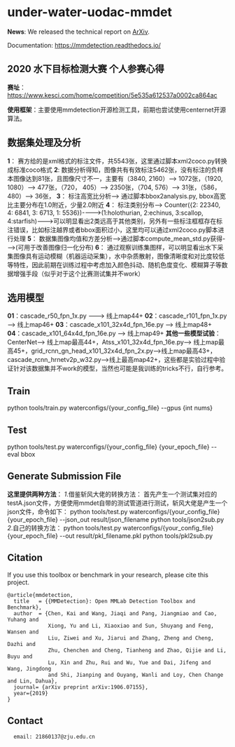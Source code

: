 # under-water-uodac-mmdet

**News**: We released the technical report on [ArXiv](https://arxiv.org/abs/1906.07155).

Documentation: https://mmdetection.readthedocs.io/

## 2020 水下目标检测大赛 个人参赛心得
**赛址**：https://www.kesci.com/home/competition/5e535a612537a0002ca864ac

**使用框架**：主要使用mmdetection开源检测工具，前期也尝试使用centernet开源算法。

## 数据集处理及分析
**1**： 赛方给的是xml格式的标注文件，共5543张，这里通过脚本xml2coco.py转换成标准coco格式
**2**:  数据分析得知，图像共有有效标注5462张，没有标注的负样本图像达到81张，且图像尺寸不一，主要有（3840, 2160）--> 1072张，（1920, 1080）--> 477张，（720， 405）--> 2350张，（704, 576）--> 31张，（586， 480）--> 36张，
**3**：  标注高宽比分析--> 通过脚本bbox2analysis.py, bbox高宽比主要分布在1.0附近，少量2.0附近
**4**：  标注类别分布--> Counter({2: 22340, 4: 6841, 3: 6713, 1: 5536})---->(1:holothurian, 2:echinus, 3:scallop, 4:starfish)--->可以明显看出2类远高于其他类别，另外有一些标注框框存在标注错误，比如标注越界或者bbox面积过小，这里均可以通过xml2coco.py脚本进行处理
**5**：  数据集图像均值和方差分析-->通过脚本compute_mean_std.py获得--->(可用于改善图像归一化分布)
**6**：  通过观察训练集图样，可以明显看出水下采集图像具有运动模糊（机器运动采集），水中杂质散射，图像清晰度和对比度较低等特性，因此前期在训练过程中考虑加入颜色抖动、随机色度变化、模糊算子等数据增强手段（似乎对于这个比赛测试集并不work）

## 选用模型
**01**：cascade_r50_fpn_1x.py ---> 线上map44+
**02**：cascade_r101_fpn_1x.py --> 线上map46+
**03**：cascade_x101_32x4d_fpn_16e.py --> 线上map48+
**04**：cascade_x101_64x4d_fpn_16e.py --> 线上map49+
**其他一些模型试验**： CenterNet--> 线上map最高44+，Atss_x101_32x4d_fpn_16e.py--> 线上map最高45+，grid_rcnn_gn_head_x101_32x4d_fpn_2x.py-->线上map最高43+， cascade_rcnn_hrnetv2p_w32.py-->线上最高map42+，这些都是实验过程中验证针对该数据集并不work的模型，当然也可能是我训练的tricks不行，自行参考。
## Train
  python tools/train.py waterconfigs/{your_config_file} --gpus {int nums}
## Test
  python tools/test.py waterconfigs/{your_config_file} {your_epoch_file} --eval bbox
## Generate Submission File
  **这里提供两种方法**：
  *1*.借鉴斩风大佬的转换方法：
  首先产生一个测试集对应的testA.json文件，方便使用mmdet自带的测试管道进行测试，斩风大佬是产生一个json文件，命令如下：
      python tools/test.py waterconfigs/{your_config_file} {your_epoch_file} --json_out result/json_filename
      python tools/json2sub.py
  *2*.自己的转换方法：
      python tools/test.py waterconfigs/{your_config_file} {your_epoch_file} --out result/pkl_filename.pkl
      python tools/pkl2sub.py
## Citation

If you use this toolbox or benchmark in your research, please cite this project.

```
@article{mmdetection,
  title   = {{MMDetection}: Open MMLab Detection Toolbox and Benchmark},
  author  = {Chen, Kai and Wang, Jiaqi and Pang, Jiangmiao and Cao, Yuhang and
             Xiong, Yu and Li, Xiaoxiao and Sun, Shuyang and Feng, Wansen and
             Liu, Ziwei and Xu, Jiarui and Zhang, Zheng and Cheng, Dazhi and
             Zhu, Chenchen and Cheng, Tianheng and Zhao, Qijie and Li, Buyu and
             Lu, Xin and Zhu, Rui and Wu, Yue and Dai, Jifeng and Wang, Jingdong
             and Shi, Jianping and Ouyang, Wanli and Loy, Chen Change and Lin, Dahua},
  journal= {arXiv preprint arXiv:1906.07155},
  year={2019}
}
```


## Contact
```
  email: 21860137@zju.edu.cn
```
